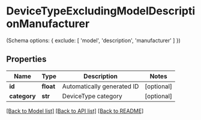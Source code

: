 # DeviceTypeExcludingModelDescriptionManufacturer

(Schema options: { exclude: [ 'model', 'description', 'manufacturer' ] })
## Properties
Name | Type | Description | Notes
------------ | ------------- | ------------- | -------------
**id** | **float** | Automatically generated ID | [optional] 
**category** | **str** | DeviceType category | [optional] 

[[Back to Model list]](../README.md#documentation-for-models) [[Back to API list]](../README.md#documentation-for-api-endpoints) [[Back to README]](../README.md)


